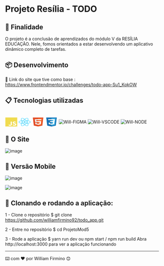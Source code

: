 # Projeto Resília - TODO


## 🚀 Finalidade

O projeto é a conclusão de aprendizados do módulo V da RESÍLIA EDUCAÇÃO. Nele, fomos orientados a estar desenvolvendo um aplicativo dinâmico completo de tarefas.


## 📦 Desenvolvimento

📌 Link do site que tive como base : https://www.frontendmentor.io/challenges/todo-app-Su1_KokOW


## 📋 Tecnologias utilizadas

<div style="display: inline_block"><br>
  
  <img align="center" alt="Will-Js" height="30" width="40" src="https://raw.githubusercontent.com/devicons/devicon/master/icons/javascript/javascript-plain.svg">
  <img align="center" alt="Will-React" height="30" width="40" src="https://raw.githubusercontent.com/devicons/devicon/master/icons/react/react-original.svg">
  <img align="center" alt="Will-HTML" height="30" width="40" src="https://raw.githubusercontent.com/devicons/devicon/master/icons/html5/html5-original.svg">
  <img align="center" alt="Will-CSS" height="30" width="40" src="https://raw.githubusercontent.com/devicons/devicon/master/icons/css3/css3-original.svg">
  <img align="center" alt="Will-FIGMA" height="30" width="40" src="https://cdn.jsdelivr.net/gh/devicons/devicon/icons/figma/figma-original.svg">
  <img align="center" alt="Will-VSCODE" height="30" width="40" src="https://cdn.jsdelivr.net/gh/devicons/devicon/icons/vscode/vscode-original.svg">
  <img align="center" alt="Will-NODE" height="30" width="40" src="https://cdn.jsdelivr.net/gh/devicons/devicon/icons/nodejs/nodejs-original.svg">
</div>


## 📄 O Site


![image](https://user-images.githubusercontent.com/89873481/179372268-c35415e9-1372-4386-9748-ce2cb6ee8e69.png)

## 📄 Versão Mobile

![image](https://user-images.githubusercontent.com/89873481/179372278-36346206-55db-4641-be56-e413b141bef7.png)


![image](https://user-images.githubusercontent.com/89873481/179372289-f27b6b44-a440-4006-b2fd-8e363454c871.png)

## 📌 Clonando e rodando a aplicação:

1 - Clone o repositório
$ git clone https://github.com/williamfirmino92/todo_app.git

2 - Entre no repositório
$ cd ProjetoMod5

3 - Rode a aplicação
$ yarn run dev ou npm start / npm run build
Abra http://localhost:3000 para ver a aplicação funcionando


---
⌨️ com ❤️ por William Firmino 😊
